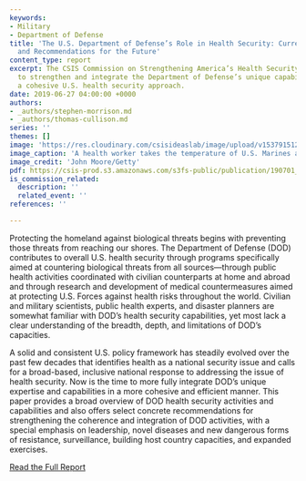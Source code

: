 ```yaml
---
keywords:
- Military
- Department of Defense
title: 'The U.S. Department of Defense’s Role in Health Security: Current Capabilities
  and Recommendations for the Future'
content_type: report
excerpt: The CSIS Commission on Strengthening America’s Health Security proposes ways
  to strengthen and integrate the Department of Defense’s unique capabilities into
  a cohesive U.S. health security approach.
date: 2019-06-27 04:00:00 +0000
authors:
- _authors/stephen-morrison.md
- _authors/thomas-cullison.md
series: ''
themes: []
image: 'https://res.cloudinary.com/csisideaslab/image/upload/v1537915123/health-commission/GettyImages-456932390.jpg'
image_caption: 'A health worker takes the temperature of U.S. Marines arriving to take part in Operation United Assistance on October 9, 2014 near Monrovia, Liberia.'
image_credit: 'John Moore/Getty'
pdf: https://csis-prod.s3.amazonaws.com/s3fs-public/publication/190701_CullisonMorrison_DoDHealthSecurity_WEB_v2.pdf
is_commission_related:
  description: ''
  related_event: ''
references: ''

---
```

Protecting the homeland against biological threats begins with preventing those threats from reaching our shores. The Department of Defense (DOD) contributes to overall U.S. health security through programs specifically aimed at countering biological threats from all sources—through public health activities coordinated with civilian counterparts at home and abroad and through research and development of medical countermeasures aimed at protecting U.S. Forces against health risks throughout the world. Civilian and military scientists, public health experts, and disaster planners are somewhat familiar with DOD’s health security capabilities, yet most lack a clear understanding of the breadth, depth, and limitations of DOD’s capacities.  
   
 A solid and consistent U.S. policy framework has steadily evolved over the past few decades that identifies health as a national security issue and calls for a broad-based, inclusive national response to addressing the issue of health security. Now is the time to more fully integrate DOD’s unique expertise and capabilities in a more cohesive and efficient manner. This paper provides a broad overview of DOD health security activities and capabilities and also offers select concrete recommendations for strengthening the coherence and integration of DOD activities, with a special emphasis on leadership, novel diseases and new dangerous forms of resistance, surveillance, building host country capacities, and expanded exercises.

<a href="https://csis-prod.s3.amazonaws.com/s3fs-public/publication/190701_CullisonMorrison_DoDHealthSecurity_WEB_v2.pdf" class="btn btn--gray">Read the Full Report</a>